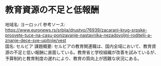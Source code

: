 # 教育資源の不足と低報酬

地域名: ヨーロッパ
参考ソース: https://www.euronews.rs/srbija/drustvo/76939/zacarani-krug-srpske-prosvete-tuce-na-casu-ponizavanje-nastavnika-nezadovoljni-roditelji-a-znanje-dece-sve-upitnije/vest  
国名: セルビア
課題概要: セルビアの教育関連職は、国内全域において、教育資源の不足と低い報酬に直面している。教育省と学校組織が改善を試みているが、予算制約と教育制度の遅れにより、教育の質向上が困難な状況にある。